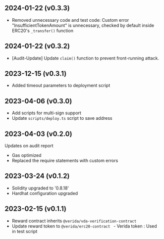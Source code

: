2024-01-22 (v0.3.3)
-------------------
- Removed unnecessary code and test code: Custom error "InsufficientTokenAmount" is unnecessary, checked by default inside ERC20's `_transfer()` function

2024-01-22 (v0.3.2)
-------------------
- [Audit-Update] Update `claim()` function to prevent front-running attack. 

2023-12-15 (v0.3.1)
-------------------
- Added timeout parameters to deployment script

2023-04-06 (v0.3.0)
-------------------
- Add scripts for multi-sign support
- Update `scripts/deploy.ts` script to save address

2023-04-03 (v0.2.0)
-------------------
Updates on audit report
- Gas optimized
- Replaced the require statements with custom errors

2023-03-24 (v0.1.2)
-------------------
- Solidity upgraded to '0.8.18'
- Hardhat configuration upgraded

2023-02-15 (v0.1.1)
-------------------
- Reward contract inherits `@verida/vda-verification-contract`
- Update reward token to `@verida/erc20-contract ` - Verida token : Used in test script